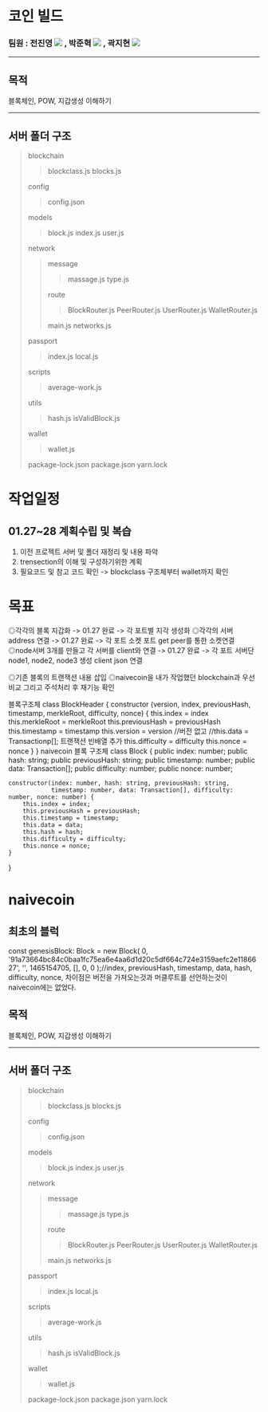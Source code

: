 # 코인 빌드

### 팀원 : 전진영 <a href="https://github.com/jeonjinoung"><img src="https://img.shields.io/badge/GitHub-181717?style=flat-square&logo=GitHub&logoColor=white"/></a> , 박준혁 <a href="https://github.com/berrypjh"><img src="https://img.shields.io/badge/GitHub-181717?style=flat-square&logo=GitHub&logoColor=white"/></a> , 곽지현 <a href="https://github.com/TsukinoHikari"><img src="https://img.shields.io/badge/GitHub-181717?style=flat-square&logo=GitHub&logoColor=white"/></a> 
---------------------------------------

## 목적
블록체인, POW, 지갑생성 이해하기

---------------------------------------

## 서버 폴더 구조
> blockchain
>> blockclass.js
>> blocks.js
>
> config
>> config.json
>
> models
>> block.js
>> index.js
>> user.js
>
> network
>> message
>>> massage.js
>>> type.js
>>
>> route
>>> BlockRouter.js
>>> PeerRouter.js
>>> UserRouter.js
>>> WalletRouter.js
>>
>> main.js
>> networks.js
>
> passport
>> index.js
>> local.js
>
> scripts
>> average-work.js
>
> utils
>> hash.js
>> isValidBlock.js
>
> wallet
>> wallet.js
>
> package-lock.json
> package.json
> yarn.lock

# 작업일정
## 01.27~28 계획수립 및 복습 ##
1. 이전 프로젝트 서버 및 폴더 재정리 및 내용 파악
2. trensection의 이해 및 구성하기위한 계획
3. 필요코드 및 참고 코드 확인 -> blockclass 구조체부터 wallet까지 확인

# 목표 #
◎각각의 블록 지갑화 -> 01.27 완료 -> 각 포트별 지각 생성화
◎각각의 서버 address 연결 -> 01.27 완료 -> 각 포트 소켓 포트 get peer를 통한 소켓연결
◎node서버 3개를 만들고 각 서버를 client와 연결 -> 01.27 완료 -> 각 포트 서버단 node1, node2, node3 생성 client json 연결

◎기존 블록의 트랜잭션 내용 삽입
◎naivecoin을 내가 작업했던 blockchain과 우선 비교 그리고 주석처리 후 재기능 확인

블록구조체
class BlockHeader {
  constructor (version, index, previousHash, timestamp, merkleRoot, difficulty, nonce) {
    this.index = index
    this.merkleRoot = merkleRoot
    this.previousHash = previousHash
    this.timestamp = timestamp
    this.version = version //버전 없고
    //this.data = Transactionp[]; 트랜잭션 빈배열 추가
    this.difficulty = difficulty
    this.nonce = nonce
  }
}
naivecoin 블록 구조체
class Block {
    public index: number;
    public hash: string;
    public previousHash: string;
    public timestamp: number;
    public data: Transaction[];
    public difficulty: number;
    public nonce: number;

    constructor(index: number, hash: string, previousHash: string,
                timestamp: number, data: Transaction[], difficulty: number, nonce: number) {
        this.index = index;
        this.previousHash = previousHash;
        this.timestamp = timestamp;
        this.data = data;
        this.hash = hash;
        this.difficulty = difficulty;
        this.nonce = nonce;
    }
}

# naivecoin #
## 최초의 블럭 ## 
const genesisBlock: Block = new Block(
    0, '91a73664bc84c0baa1fc75ea6e4aa6d1d20c5df664c724e3159aefc2e1186627', '', 1465154705, [], 0, 0
);//index, previousHash, timestamp, data, hash, difficulty, nonce,
차이점은 버전을 가져오는것과 머클루트를 선언하는것이 naivecoin에는 없었다.



## 목적
블록체인, POW, 지갑생성 이해하기

---------------------------------------

## 서버 폴더 구조
> blockchain
>> blockclass.js
>> blocks.js
>
> config
>> config.json
>
> models
>> block.js
>> index.js
>> user.js
>
> network
>> message
>>> massage.js
>>> type.js
>>
>> route
>>> BlockRouter.js
>>> PeerRouter.js
>>> UserRouter.js
>>> WalletRouter.js
>>
>> main.js
>> networks.js
>
> passport
>> index.js
>> local.js
>
> scripts
>> average-work.js
>
> utils
>> hash.js
>> isValidBlock.js
>
> wallet
>> wallet.js
>
> package-lock.json
> package.json
> yarn.lock
